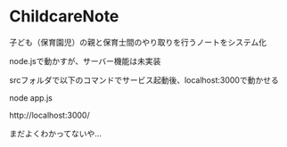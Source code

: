 # ChildcareNote

子ども（保育園児）の親と保育士間のやり取りを行うノートをシステム化

node.jsで動かすが、サーバー機能は未実装

srcフォルダで以下のコマンドでサービス起動後、localhost:3000で動かせる

node app.js

http://localhost:3000/

まだよくわかってないや…
